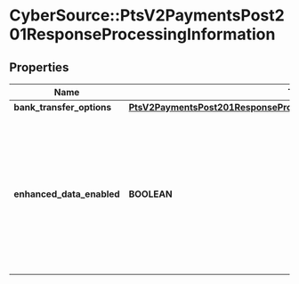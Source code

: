 # CyberSource::PtsV2PaymentsPost201ResponseProcessingInformation

## Properties
Name | Type | Description | Notes
------------ | ------------- | ------------- | -------------
**bank_transfer_options** | [**PtsV2PaymentsPost201ResponseProcessingInformationBankTransferOptions**](PtsV2PaymentsPost201ResponseProcessingInformationBankTransferOptions.md) |  | [optional] 
**enhanced_data_enabled** | **BOOLEAN** | - true : the airline data was included in the request to the processor. - false : the airline data was not included in the request to the processor.  | [optional] 



